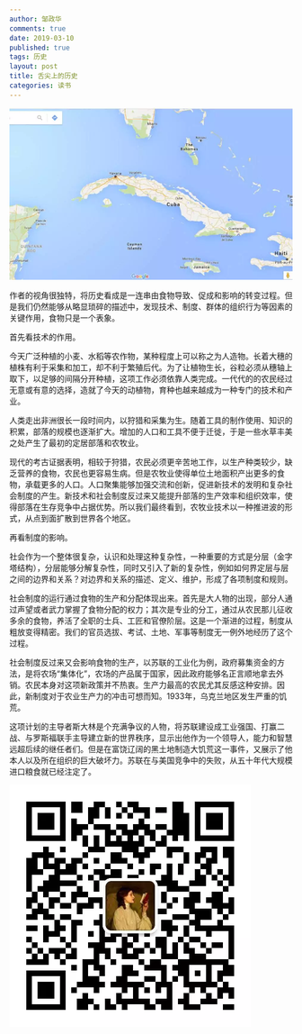 ```yaml
---
author: 邹政华
comments: true
date: 2019-03-10
published: true 
tags: 历史
layout: post
title: 舌尖上的历史
categories: 读书
---
```


![image](/images/2019/2019-03-10-edible_history.jpg)


作者的视角很独特，将历史看成是一连串由食物导致、促成和影响的转变过程。但是我们仍然能够从略显琐碎的描述中，发现技术、制度、群体的组织行为等因素的关键作用，食物只是一个表象。


首先看技术的作用。


今天广泛种植的小麦、水稻等农作物，某种程度上可以称之为人造物。长着大穗的植株有利于采集和加工，却不利于繁殖后代。为了让植物生长，谷粒必须从穗轴上取下，以足够的间隔分开种植，这项工作必须依靠人类完成。一代代的的农民经过无意或有意的选择，造就了今天的动植物，育种也越来越成为一种专门的技术和产业。


人类走出非洲很长一段时间内，以狩猎和采集为生。随着工具的制作使用、知识的积累，部落的规模也逐渐扩大。增加的人口和工具不便于迁徙，于是一些水草丰美之处产生了最初的定居部落和农牧业。


现代的考古证据表明，相较于狩猎，农民必须更辛苦地工作，以生产种类较少，缺乏营养的食物，农民也更容易生病。但是农牧业使得单位土地面积产出更多的食物，承载更多的人口。人口聚集能够加强交流和创新，促进新技术的发明和复杂社会制度的产生。新技术和社会制度反过来又能提升部落的生产效率和组织效率，使得部落在生存竞争中占据优势。所以我们最终看到，农牧业技术以一种推进波的形式，从点到面扩散到世界各个地区。


再看制度的影响。


社会作为一个整体很复杂，认识和处理这种复杂性，一种重要的方式是分层（金字塔结构），分层能够分解复杂性，同时又引入了新的复杂性，例如如何界定层与层之间的边界和关系？对边界和关系的描述、定义、维护，形成了各项制度和规则。


社会制度的运行通过食物的生产和分配体现出来。首先是大人物的出现，部分人通过声望或者武力掌握了食物分配的权力；其次是专业的分工，通过从农民那儿征收多余的食物，养活了全职的士兵、工匠和官僚阶层。这是一个渐进的过程，制度从粗放变得精密。我们的官员选拔、考试、土地、军事等制度无一例外地经历了这个过程。


社会制度反过来又会影响食物的生产，以苏联的工业化为例，政府募集资金的方法，是将农场“集体化”，农场的产品属于国家，因此政府能够名正言顺地拿去外销。农民本身对这项新政策并不热衷。生产力最高的农民尤其反感这种安排。因此，新制度对于农业生产力的冲击可想而知。1933年，乌克兰地区发生严重的饥荒。


这项计划的主导者斯大林是个充满争议的人物，将苏联建设成工业强国、打赢二战、与罗斯福联手主导建立新的世界秩序，显示出他作为一个领导人，能力和智慧远超后续的继任者们。但是在富饶辽阔的黑土地制造大饥荒这一事件，又展示了他本人以及所在组织的巨大破坏力。苏联在与美国竞争中的失败，从五十年代大规模进口粮食就已经注定了。

![image](/images/meiyueyibenshu.png)
